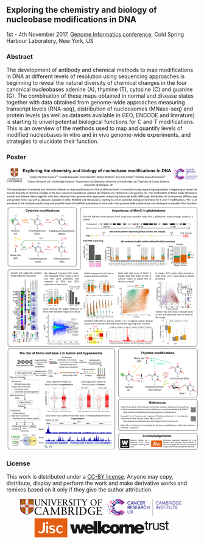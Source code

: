 
## Exploring the chemistry and biology of nucleobase modifications in DNA

1st - 4th November 2017, [Genome Informatics conference](https://meetings.cshl.edu/meetings.aspx?meet=INFO&year=17), Cold Spring Harbour Laboratory, New York, US



### Abstract

The development of antibody and chemical methods to map modifications in DNA at different levels of resolution using sequencing approaches is beginning to reveal the natural diversity of chemical changes in the four canonical nucleobases adenine (A), thymine (T), cytosine (C) and guanine (G). The combination of these maps obtained in normal and disease states together with data obtained from genome-wide approaches measuring transcript levels (RNA-seq), distribution of nucleosomes (MNase-seq) and protein levels (as well as datasets available in GEO, ENCODE and literature) is starting to unveil potential biological functions for C and T modifications. This is an overview of the methods used to map and quantify levels of modified nucleobases in vitro and in vivo genome-wide experiments, and strategies to elucidate their function.

### Poster

<p align="center">
<img src=images/20171014_poster.png width="800">
</p>


### License

This work is distributed under a [CC-BY license](https://en.wikipedia.org/wiki/Creative_Commons_license). Anyone may copy, distribute, display and perform the work and make derivative works and remixes based on it only if they give the author attribution.


<p align="center">
<img src=images/UniversityCambridge_logo.png height="50"> <img src=images/CRUKCI_logo.jpg height="50"> <img src=images/Jisc_logo.png height="50"> <img src=images/WellcomeTrust_logo.jpg height="50">
</p>

